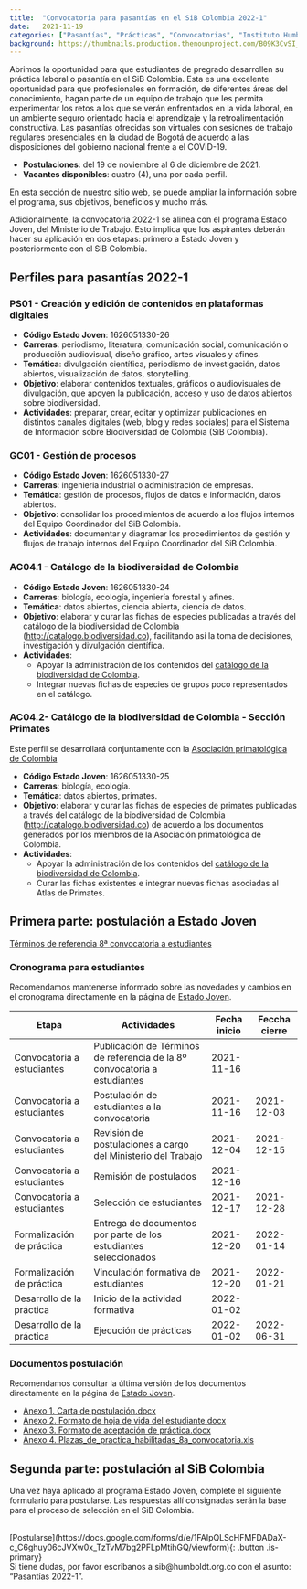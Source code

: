 ```yaml
---
title:  "Convocatoria para pasantías en el SiB Colombia 2022-1"
date:   2021-11-19
categories: ["Pasantías", "Prácticas", "Convocatorias", "Instituto Humboldt", "2021","Estado Joven"]
background: https://thumbnails.production.thenounproject.com/B09K3CvSI_BVMnT4iazY1Orb_kY=/fit-in/1000x1000/photos.production.thenounproject.com/photos/1AF7393A-F70B-4C96-96E1-CB9E19DF0A3F.jpg
---
```


Abrimos la oportunidad para que estudiantes de pregrado desarrollen su práctica laboral o pasantía en el SiB Colombia. Esta es una excelente oportunidad para que profesionales en formación, de diferentes áreas del conocimiento, hagan parte de un equipo de trabajo que les permita experimentar los retos a los que se verán enfrentados en la vida laboral, en un ambiente seguro orientado hacia el aprendizaje y la retroalimentación constructiva.
Las pasantías ofrecidas son virtuales con sesiones de trabajo regulares presenciales en la ciudad de Bogotá de acuerdo a las disposiciones del gobierno nacional frente a el COVID-19.

  - **Postulaciones**: del 19 de noviembre al 6 de diciembre de 2021.
  - **Vacantes disponibles**: cuatro (4), una por cada perfil.

[En esta sección de nuestro sitio web](https://biodiversidad.co/comunidad/formacion/programapasantias), se puede ampliar la información sobre el programa, sus objetivos, beneficios y mucho más.

Adicionalmente, la convocatoria 2022-1 se alinea con el programa Estado Joven, del Ministerio de Trabajo. Esto implica que los aspirantes deberán hacer su aplicación en dos etapas: primero a Estado Joven y posteriormente con el SiB Colombia.

## Perfiles para pasantías 2022-1

 
### PS01 - Creación y edición de contenidos en plataformas digitales
- **Código Estado Joven**: 1626051330-26
- **Carreras**: periodismo, literatura, comunicación social, comunicación o producción audiovisual, diseño gráfico, artes visuales y afines.
- **Temática**: divulgación científica, periodismo de investigación, datos abiertos, visualización de datos, storytelling. 
- **Objetivo**: elaborar contenidos textuales, gráficos o audiovisuales de divulgación, que apoyen la publicación, acceso y uso de datos abiertos sobre biodiversidad.
- **Actividades**: preparar, crear, editar y optimizar publicaciones en distintos canales digitales (web, blog y redes sociales) para el Sistema de Información sobre Biodiversidad de Colombia (SiB Colombia).
 
### GC01 - Gestión de procesos
- **Código Estado Joven**: 1626051330-27 
- **Carreras**: ingeniería industrial o administración de empresas.
- **Temática**: gestión de procesos, flujos de datos e información, datos abiertos.
- **Objetivo**: consolidar los procedimientos de acuerdo a los flujos internos del Equipo Coordinador del SiB Colombia.
- **Actividades**: documentar y diagramar los procedimientos de gestión y flujos de trabajo internos del Equipo Coordinador del SiB Colombia. 
 
 
### AC04.1 - Catálogo de la biodiversidad de Colombia 

- **Código Estado Joven**: 1626051330-24
- **Carreras**: biología, ecología, ingeniería forestal y afines.
- **Temática**: datos abiertos, ciencia abierta, ciencia de datos.
- **Objetivo**: elaborar y curar las fichas de especies publicadas a través del catálogo de la biodiversidad de Colombia (http://catalogo.biodiversidad.co), facilitando así la toma de decisiones, investigación y divulgación científica.
- **Actividades**: 
  - Apoyar la administración de los contenidos del [catálogo de la biodiversidad de Colombia](http://catalogo.biodiversidad.co). 
  - Integrar nuevas fichas de especies de grupos poco representados en el catálogo. 
 
### AC04.2- Catálogo de la biodiversidad de Colombia - Sección Primates
Este perfil se desarrollará conjuntamente con la [Asociación primatológica de Colombia](https://www.asoprimatologicacolombiana.org)

- **Código Estado Joven**: 1626051330-25
- **Carreras**: biología, ecología.
- **Temática**: datos abiertos, primates.
- **Objetivo**: elaborar y curar las fichas de especies de primates publicadas a través del catálogo de la biodiversidad de Colombia (http://catalogo.biodiversidad.co) de acuerdo a los documentos generados por los miembros de la Asociación primatológica de Colombia.
- **Actividades**: 
  - Apoyar la administración de los contenidos del [catálogo de la biodiversidad de Colombia](http://catalogo.biodiversidad.co). 
  - Curar las fichas existentes e integrar nuevas fichas asociadas al Atlas de Primates. 


## Primera parte: postulación a Estado Joven

[Términos de referencia 8ª convocatoria a estudiantes](https://www.mintrabajo.gov.co/documents/20147/0/TdR_8a_Convocatoria_Estudiantes_Estado_Joven_VF.pdf/1474f8bb-4c05-a527-f313-70581a8ba785?t=1636760625954)

### Cronograma para estudiantes
Recomendamos mantenerse informado sobre las novedades y cambios en el cronograma directamente en la página de [Estado Joven](https://www.mintrabajo.gov.co/empleo-y-pensiones/movilidad-y-formacion/estado-joven).

| Etapa                      | Actividades                                                               | Fecha inicio | Feccha cierre |
|----------------------------|---------------------------------------------------------------------------|--------------|---------------|
| Convocatoria a estudiantes | Publicación de Términos de referencia de la 8º convocatoria a estudiantes | 2021-11-16   |               |
| Convocatoria a estudiantes | Postulación de estudiantes a la convocatoria                              | 2021-11-16   | 2021-12-03    |
| Convocatoria a estudiantes | Revisión de postulaciones a cargo del Ministerio del Trabajo              | 2021-12-04   | 2021-12-15    |
| Convocatoria a estudiantes | Remisión de postulados                                                    | 2021-12-16   |               |
| Convocatoria a estudiantes | Selección de estudiantes                                                  | 2021-12-17   | 2021-12-28    |
| Formalización de práctica  | Entrega de documentos por parte de los estudiantes seleccionados          | 2021-12-20   | 2022-01-14    |
| Formalización de práctica  | Vinculación formativa de estudiantes                                      | 2021-12-20   | 2022-01-21    |
| Desarrollo de la práctica  | Inicio de la actividad formativa                                          | 2022-01-02   |               |
| Desarrollo de la práctica  | Ejecución de prácticas                                                    | 2022-01-02   | 2022-06-31    |

### Documentos postulación 

Recomendamos consultar la última versión de los  documentos directamente en la página de [Estado Joven](https://www.mintrabajo.gov.co/empleo-y-pensiones/movilidad-y-formacion/estado-joven).

- [Anexo 1. Carta de postulación.docx](https://www.mintrabajo.gov.co/documents/20147/0/Anexo+1.+Carta+de+postulaci%C3%B3n.docx/7e26b200-eb07-9afb-7d68-f714317df725?t=1636760551256) 
- [Anexo 2. Formato de hoja de vida del estudiante.docx](https://www.mintrabajo.gov.co/documents/20147/0/Anexo+2.+Formato+de+hoja+de+vida+del+estudiante.docx/0ae7732d-4a09-6150-0195-01f41dd15a84?t=1636760570130) 
- [Anexo 3. Formato de aceptación de práctica.docx](https://www.mintrabajo.gov.co/documents/20147/0/Anexo+3.+Formato+de+aceptaci%C3%B3n+de+pr%C3%A1ctica.docx/3a36bfb0-6e91-d1f6-b51e-eb06ac80bfc3?t=1636760587599) 
- [Anexo 4. Plazas_de_practica_habilitadas_8a_convocatoria.xls](https://www.mintrabajo.gov.co/documents/20147/0/Anexo+4.+Plazas_de_practica_habilitadas_8a_convocatoria+%281%29.xlsx/bd874fb7-8e1e-da43-0090-0ee27795ece6?t=1637086246653)

## Segunda parte: postulación al SiB Colombia
Una vez haya aplicado al programa Estado Joven, complete el siguiente formulario para postularse. Las respuestas allí consignadas serán la base para el proceso de selección en el SiB Colombia.

<br>
[Postularse](https://docs.google.com/forms/d/e/1FAIpQLScHFMFDADaX-c_C6ghuy06cJVXw0x_TzTvM7bg2PFLpMtihGQ/viewform){: .button .is-primary}



<div class="notification">
  Si tiene dudas, por favor escribanos a sib@humboldt.org.co con el asunto: “Pasantías 2022-1”.
</div>

